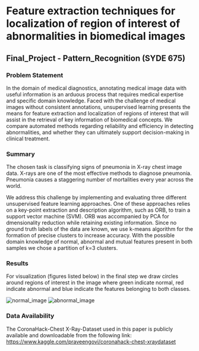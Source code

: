# Feature extraction techniques for localization of region of interest of abnormalities in biomedical images
## Final_Project - Pattern_Recognition (SYDE 675)

### Problem Statement 

In the domain of medical diagnostics, annotating medical image data with useful information is an arduous process that requires medical expertise and specific domain knowledge. Faced with the challenge of medical images without consistent annotations, unsupervised learning presents the means for feature extraction and localization of regions of interest that will assist in the retrieval of key information of biomedical concepts. We compare automated methods regarding reliability and efficiency in detecting abnormalities, and whether they can ultimately support decision-making in clinical treatment.


### Summary 

The chosen task is classifying signs of pneumonia in X-ray chest image data. X-rays are one of the most effective methods to diagnose pneumonia. Pneumonia causes a staggering number of mortalities every year across the world.

We address this challenge by implementing and evaluating three different unsupervised feature learning approaches. One of these approaches relies on a key-point extraction and description algorithm, such as ORB, to train a support vector machine (SVM). ORB was accompanied by PCA for dmensionality reduction while retaining existing information. Since no ground truth labels of the data are known, we use k-means algorithm for the formation of precise clusters to increase accuracy. With the possible domain knowledge of normal, abnormal and mutual features present in both samples we chose a partition of k=3 clusters.

### Results 

For visualization (figures listed below) in the final step we draw circles around regions of interest in the image where green indicate normal, red indicate abnormal and blue indicate the features belonging to both classes. 

![normal_image](https://user-images.githubusercontent.com/38030229/117044782-d322fc00-acdc-11eb-99e8-1b6e647e9b1c.png)
![abnormal_image](https://user-images.githubusercontent.com/38030229/117044790-d5855600-acdc-11eb-8acb-b92639f9a432.png)

### Data Availability 

The CoronaHack-Chest X-Ray-Dataset used in this paper is publicly available and downloadable from the following link: https://www.kaggle.com/praveengovi/coronahack-chest-xraydataset 

